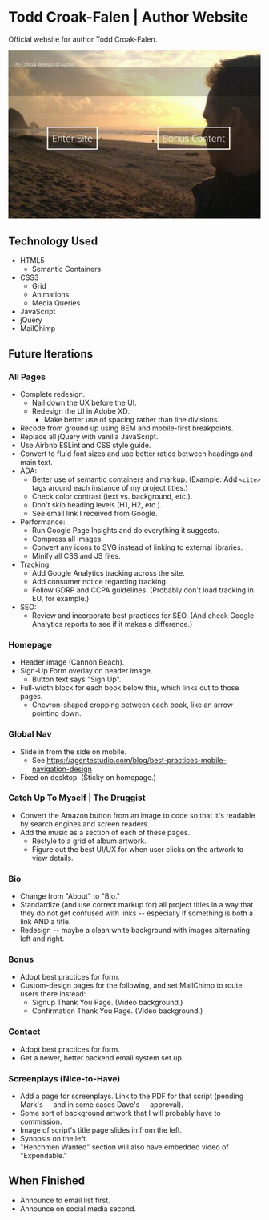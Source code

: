 # Todd Croak-Falen | Author Website
Official website for author Todd Croak-Falen.

![Author Website](https://github.com/toddcf/toddcf/blob/master/assets/video/toddcf.gif "Author Website")

## Technology Used

- HTML5
  - Semantic Containers
- CSS3
  - Grid
  - Animations
  - Media Queries
- JavaScript
- jQuery
- MailChimp


## Future Iterations

### All Pages

- Complete redesign.
  - Nail down the UX before the UI.
  - Redesign the UI in Adobe XD.
    - Make better use of spacing rather than line divisions.
- Recode from ground up using BEM and mobile-first breakpoints.
- Replace all jQuery with vanilla JavaScript.
- Use Airbnb ESLint and CSS style guide.
- Convert to fluid font sizes and use better ratios between headings and main text.
- ADA:
  - Better use of semantic containers and markup. (Example: Add `<cite>` tags around each instance of my project titles.)
  - Check color contrast (text vs. background, etc.).
  - Don't skip heading levels (H1, H2, etc.).
  - See email link I received from Google.
- Performance:
  - Run Google Page Insights and do everything it suggests.
  - Compress all images.
  - Convert any icons to SVG instead of linking to external libraries.
  - Minify all CSS and JS files.
- Tracking:
  - Add Google Analytics tracking across the site.
  - Add consumer notice regarding tracking.
  - Follow GDRP and CCPA guidelines. (Probably don't load tracking in EU, for example.)
- SEO:
  - Review and incorporate best practices for SEO. (And check Google Analytics reports to see if it makes a difference.)


### Homepage

- Header image (Cannon Beach).
- Sign-Up Form overlay on header image.
  - Button text says "Sign Up".
- Full-width block for each book below this, which links out to those pages.
  - Chevron-shaped cropping between each book, like an arrow pointing down.


### Global Nav

- Slide in from the side on mobile.
  - See https://agentestudio.com/blog/best-practices-mobile-navigation-design
- Fixed on desktop. (Sticky on homepage.)


### Catch Up To Myself | The Druggist

- Convert the Amazon button from an image to code so that it's readable by search engines and screen readers.
- Add the music as a section of each of these pages.
  - Restyle to a grid of album artwork.
  - Figure out the best UI/UX for when user clicks on the artwork to view details.


### Bio

- Change from "About" to "Bio."
- Standardize (and use correct markup for) all project titles in a way that they do not get confused with links -- especially if something is both a link AND a title.
- Redesign -- maybe a clean white background with images alternating left and right.


### Bonus

- Adopt best practices for form.
- Custom-design pages for the following, and set MailChimp to route users there instead:
  - Signup Thank You Page. (Video background.)
  - Confirmation Thank You Page. (Video background.)


### Contact

- Adopt best practices for form.
- Get a newer, better backend email system set up.


### Screenplays (Nice-to-Have)

- Add a page for screenplays. Link to the PDF for that script (pending Mark's -- and in some cases Dave's -- approval).
- Some sort of background artwork that I will probably have to commission.
- Image of script's title page slides in from the left.
- Synopsis on the left.
- "Henchmen Wanted" section will also have embedded video of "Expendable."


## When Finished

- Announce to email list first.
- Announce on social media second.